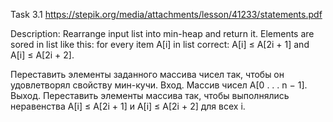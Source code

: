 Task 3.1
https://stepik.org/media/attachments/lesson/41233/statements.pdf

Description:
Rearrange input list into min-heap and return it.
Elements are sored in list like this: for every item A[i] in list correct: A[i] ≤ A[2i + 1] and A[i] ≤ A[2i + 2].

Переставить элементы заданного массива чисел так, чтобы он удовлетворял свойству мин-кучи.
Вход. Массив чисел A[0 . . . n − 1].
Выход. Переставить элементы массива так, чтобы выполнялись неравенства A[i] ≤ A[2i + 1] и A[i] ≤ A[2i + 2] для всех i.
